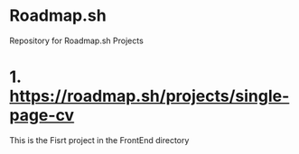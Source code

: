 # Roadmap.sh
Repository for Roadmap.sh Projects 

# 1. https://roadmap.sh/projects/single-page-cv
This is the Fisrt project in the FrontEnd directory 
